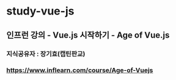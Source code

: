 # study-vue-js

## **인프런 강의 - Vue.js 시작하기 - Age of Vue.js**
### 지식공유자 : 장기효(캡틴판교)
### https://www.inflearn.com/course/Age-of-Vuejs
